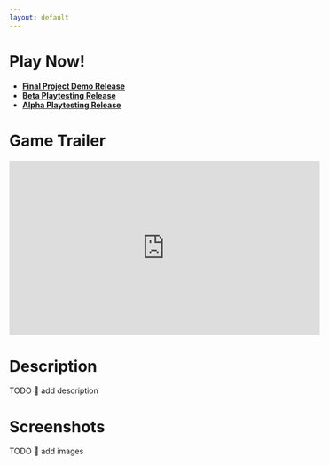 ```yaml
---
layout: default
---
```


# Play Now!

* [**Final Project Demo Release**](https://lizzy.wiki/trapped/release/final_demo/)
* [**Beta Playtesting Release**](https://lizzy.wiki/trapped/release/beta/)
* [**Alpha Playtesting Release**](https://lizzy.wiki/trapped/release/alpha/)

# Game Trailer

<iframe width="560" height="315" src="https://www.youtube.com/embed/Q6rf0KTQGeI" frameborder="0" allow="accelerometer; autoplay; encrypted-media; gyroscope; picture-in-picture" allowfullscreen></iframe>

# Description

TODO :bug: add description

# Screenshots

TODO :bug: add images
